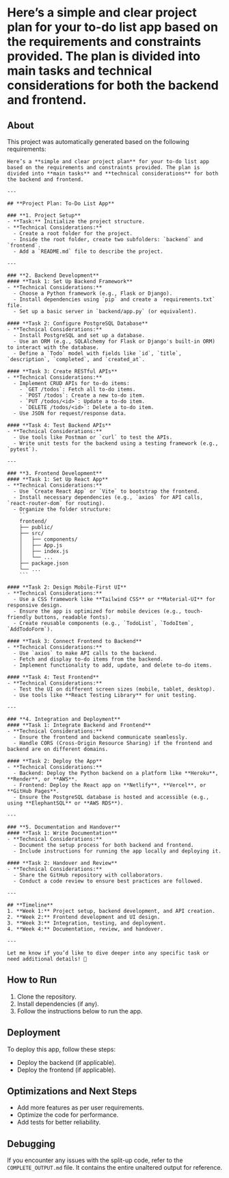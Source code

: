 # Here’s a **simple and clear project plan** for your to-do list app based on the requirements and constraints provided. The plan is divided into **main tasks** and **technical considerations** for both the backend and frontend.

## About
This project was automatically generated based on the following requirements:

```
Here’s a **simple and clear project plan** for your to-do list app based on the requirements and constraints provided. The plan is divided into **main tasks** and **technical considerations** for both the backend and frontend.

---

## **Project Plan: To-Do List App**

### **1. Project Setup**
- **Task:** Initialize the project structure.
- **Technical Considerations:**
  - Create a root folder for the project.
  - Inside the root folder, create two subfolders: `backend` and `frontend`.
  - Add a `README.md` file to describe the project.

---

### **2. Backend Development**
#### **Task 1: Set Up Backend Framework**
- **Technical Considerations:**
  - Choose a Python framework (e.g., Flask or Django).
  - Install dependencies using `pip` and create a `requirements.txt` file.
  - Set up a basic server in `backend/app.py` (or equivalent).

#### **Task 2: Configure PostgreSQL Database**
- **Technical Considerations:**
  - Install PostgreSQL and set up a database.
  - Use an ORM (e.g., SQLAlchemy for Flask or Django's built-in ORM) to interact with the database.
  - Define a `Todo` model with fields like `id`, `title`, `description`, `completed`, and `created_at`.

#### **Task 3: Create RESTful APIs**
- **Technical Considerations:**
  - Implement CRUD APIs for to-do items:
    - `GET /todos`: Fetch all to-do items.
    - `POST /todos`: Create a new to-do item.
    - `PUT /todos/<id>`: Update a to-do item.
    - `DELETE /todos/<id>`: Delete a to-do item.
  - Use JSON for request/response data.

#### **Task 4: Test Backend APIs**
- **Technical Considerations:**
  - Use tools like Postman or `curl` to test the APIs.
  - Write unit tests for the backend using a testing framework (e.g., `pytest`).

---

### **3. Frontend Development**
#### **Task 1: Set Up React App**
- **Technical Considerations:**
  - Use `Create React App` or `Vite` to bootstrap the frontend.
  - Install necessary dependencies (e.g., `axios` for API calls, `react-router-dom` for routing).
  - Organize the folder structure:
    ```
    frontend/
    ├── public/
    ├── src/
    │   ├── components/
    │   ├── App.js
    │   ├── index.js
    │   └── ...
    ├── package.json
    └── ...
    ```

#### **Task 2: Design Mobile-First UI**
- **Technical Considerations:**
  - Use a CSS framework like **Tailwind CSS** or **Material-UI** for responsive design.
  - Ensure the app is optimized for mobile devices (e.g., touch-friendly buttons, readable fonts).
  - Create reusable components (e.g., `TodoList`, `TodoItem`, `AddTodoForm`).

#### **Task 3: Connect Frontend to Backend**
- **Technical Considerations:**
  - Use `axios` to make API calls to the backend.
  - Fetch and display to-do items from the backend.
  - Implement functionality to add, update, and delete to-do items.

#### **Task 4: Test Frontend**
- **Technical Considerations:**
  - Test the UI on different screen sizes (mobile, tablet, desktop).
  - Use tools like **React Testing Library** for unit testing.

---

### **4. Integration and Deployment**
#### **Task 1: Integrate Backend and Frontend**
- **Technical Considerations:**
  - Ensure the frontend and backend communicate seamlessly.
  - Handle CORS (Cross-Origin Resource Sharing) if the frontend and backend are on different domains.

#### **Task 2: Deploy the App**
- **Technical Considerations:**
  - Backend: Deploy the Python backend on a platform like **Heroku**, **Render**, or **AWS**.
  - Frontend: Deploy the React app on **Netlify**, **Vercel**, or **GitHub Pages**.
  - Ensure the PostgreSQL database is hosted and accessible (e.g., using **ElephantSQL** or **AWS RDS**).

---

### **5. Documentation and Handover**
#### **Task 1: Write Documentation**
- **Technical Considerations:**
  - Document the setup process for both backend and frontend.
  - Include instructions for running the app locally and deploying it.

#### **Task 2: Handover and Review**
- **Technical Considerations:**
  - Share the GitHub repository with collaborators.
  - Conduct a code review to ensure best practices are followed.

---

## **Timeline**
1. **Week 1:** Project setup, backend development, and API creation.
2. **Week 2:** Frontend development and UI design.
3. **Week 3:** Integration, testing, and deployment.
4. **Week 4:** Documentation, review, and handover.

---

Let me know if you’d like to dive deeper into any specific task or need additional details! 🚀
```

## How to Run
1. Clone the repository.
2. Install dependencies (if any).
3. Follow the instructions below to run the app.

## Deployment
To deploy this app, follow these steps:
- Deploy the backend (if applicable).
- Deploy the frontend (if applicable).

## Optimizations and Next Steps
- Add more features as per user requirements.
- Optimize the code for performance.
- Add tests for better reliability.

## Debugging
If you encounter any issues with the split-up code, refer to the `COMPLETE_OUTPUT.md` file. It contains the entire unaltered output for reference.
